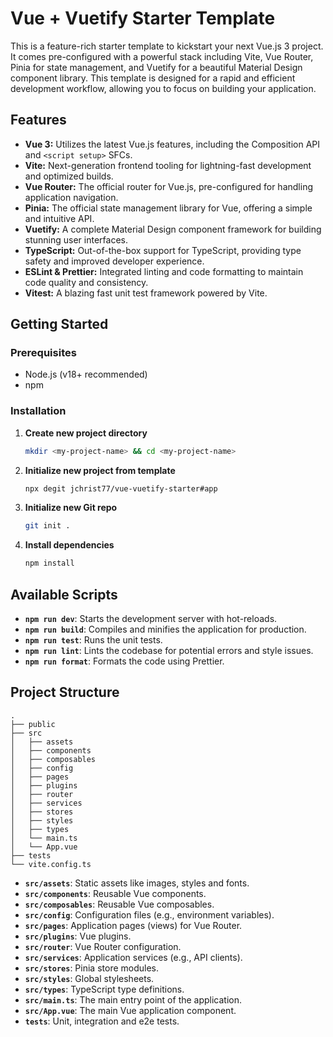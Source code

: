 
# Vue + Vuetify Starter Template

This is a feature-rich starter template to kickstart your next Vue.js 3 project. It comes pre-configured with a powerful stack including Vite, Vue Router, Pinia for state management, and Vuetify for a beautiful Material Design component library. This template is designed for a rapid and efficient development workflow, allowing you to focus on building your application.

## Features

- **Vue 3:** Utilizes the latest Vue.js features, including the Composition API and `<script setup>` SFCs.
- **Vite:** Next-generation frontend tooling for lightning-fast development and optimized builds.
- **Vue Router:** The official router for Vue.js, pre-configured for handling application navigation.
- **Pinia:** The official state management library for Vue, offering a simple and intuitive API.
- **Vuetify:** A complete Material Design component framework for building stunning user interfaces.
- **TypeScript:** Out-of-the-box support for TypeScript, providing type safety and improved developer experience.
- **ESLint & Prettier:** Integrated linting and code formatting to maintain code quality and consistency.
- **Vitest:** A blazing fast unit test framework powered by Vite.

## Getting Started

### Prerequisites

- Node.js (v18+ recommended)
- npm

### Installation

1. **Create new project directory**
   ```sh
   mkdir <my-project-name> && cd <my-project-name>
   ```

2. **Initialize new project from template**

   ```sh
   npx degit jchrist77/vue-vuetify-starter#app
   ```

3. **Initialize new Git repo**
   ```sh
   git init .
   ```

4. **Install dependencies**
   ```sh
   npm install
   ```

## Available Scripts

- **`npm run dev`**: Starts the development server with hot-reloads.
- **`npm run build`**: Compiles and minifies the application for production.
- **`npm run test`**: Runs the unit tests.
- **`npm run lint`**: Lints the codebase for potential errors and style issues.
- **`npm run format`**: Formats the code using Prettier.

## Project Structure

```
.
├── public
├── src
│   ├── assets
│   ├── components
│   ├── composables
│   ├── config
│   ├── pages
│   ├── plugins
│   ├── router
│   ├── services
│   ├── stores
│   ├── styles
│   ├── types
│   └── main.ts
│   └── App.vue
├── tests
└── vite.config.ts
```

- **`src/assets`**: Static assets like images, styles and fonts.
- **`src/components`**: Reusable Vue components.
- **`src/composables`**: Reusable Vue composables.
- **`src/config`**: Configuration files (e.g., environment variables).
- **`src/pages`**: Application pages (views) for Vue Router.
- **`src/plugins`**: Vue plugins.
- **`src/router`**: Vue Router configuration.
- **`src/services`**: Application services (e.g., API clients).
- **`src/stores`**: Pinia store modules.
- **`src/styles`**: Global stylesheets.
- **`src/types`**: TypeScript type definitions.
- **`src/main.ts`**: The main entry point of the application.
- **`src/App.vue`**: The main Vue application component.
- **`tests`**: Unit, integration and e2e tests.
